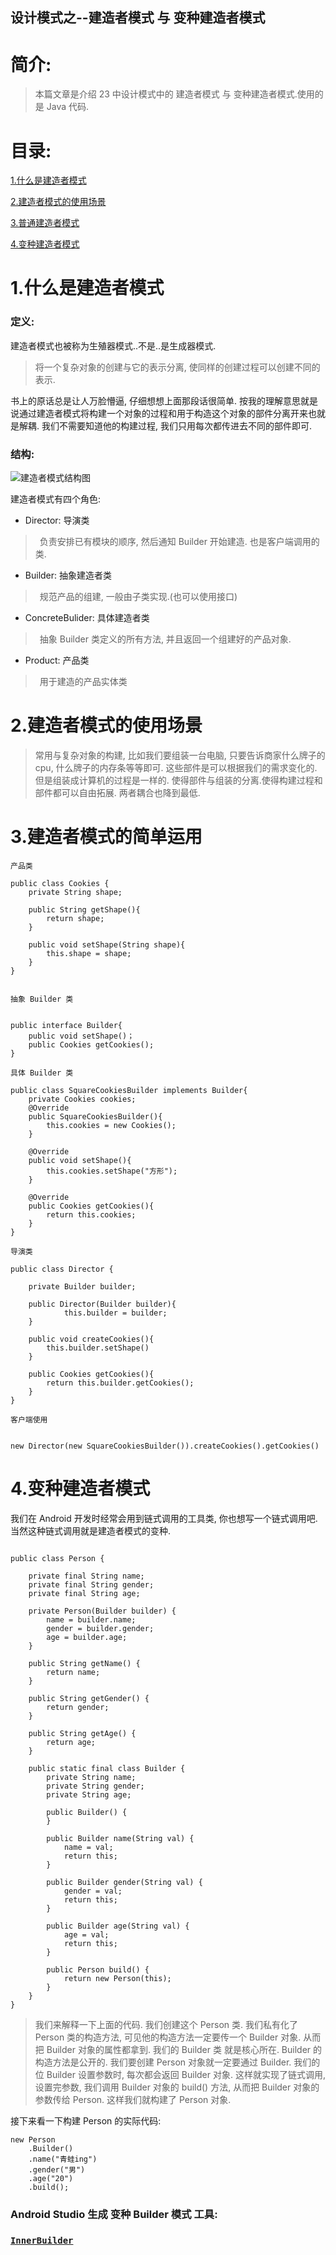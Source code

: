 设计模式之--建造者模式 与 变种建造者模式
-------------

# 简介:
> 本篇文章是介绍 23 中设计模式中的 建造者模式 与 变种建造者模式.使用的是 Java 代码.

# 目录:
[1.什么是建造者模式](#1)

[2.建造者模式的使用场景](#2)

[3.普通建造者模式](#3)

[4.变种建造者模式](#4)


# <span id = "1">**1.什么是建造者模式**</span>
### 定义:
建造者模式也被称为生殖器模式..不是..是生成器模式.
> 将一个复杂对象的创建与它的表示分离, 使同样的创建过程可以创建不同的表示.

书上的原话总是让人万脸懵逼, 仔细想想上面那段话很简单. 按我的理解意思就是说通过建造者模式将构建一个对象的过程和用于构造这个对象的部件分离开来也就是解耦. 我们不需要知道他的构建过程, 我们只用每次都传进去不同的部件即可.

### 结构:
![建造者模式结构图](https://ss1.bdstatic.com/70cFvXSh_Q1YnxGkpoWK1HF6hhy/it/u=3243412804,4216446205&fm=26&gp=0.jpg)

建造者模式有四个角色:

- Director: 导演类
> &ensp;负责安排已有模块的顺序, 然后通知 Builder 开始建造. 也是客户端调用的类.

- Builder: 抽象建造者类
> &ensp;规范产品的组建, 一般由子类实现.(也可以使用接口)

- ConcreteBulider: 具体建造者类
> &ensp;抽象 Builder 类定义的所有方法, 并且返回一个组建好的产品对象.

- Product: 产品类
> &ensp;用于建造的产品实体类


# <span id = "2">**2.建造者模式的使用场景**</span>
> 常用与复杂对象的构建, 比如我们要组装一台电脑, 只要告诉商家什么牌子的 cpu, 什么牌子的内存条等等即可. 这些部件是可以根据我们的需求变化的. 但是组装成计算机的过程是一样的. 使得部件与组装的分离.使得构建过程和部件都可以自由拓展. 两者耦合也降到最低.

# <span id = "3">**3.建造者模式的简单运用**</span>
`产品类`

```
public class Cookies {
    private String shape;
    
    public String getShape(){
        return shape;
    }
    
    public void setShape(String shape){
        this.shape = shape;
    }
}


```


`抽象 Builder 类`

```

public interface Builder{
    public void setShape()；
    public Cookies getCookies();
}

```

`具体 Builder 类`

```
public class SquareCookiesBuilder implements Builder{
    private Cookies cookies;
    @Override
    public SquareCookiesBuilder(){
        this.cookies = new Cookies();
    }
    
    @Override
    public void setShape(){
        this.cookies.setShape("方形");
    }
    
    @Override
    public Cookies getCookies(){
        return this.cookies;
    }
}

```


`导演类`

```
public class Director {
  
    private Builder builder;
    
    public Director(Builder builder){
            this.builder = builder;
    }
    
    public void createCookies(){
        this.builder.setShape()
    }
    
    public Cookies getCookies(){
        return this.builder.getCookies();
    }
}

```

`客户端使用`

```

new Director(new SquareCookiesBuilder()).createCookies().getCookies()

```


# <span id = "4">**4.变种建造者模式**</span>

我们在 Android 开发时经常会用到链式调用的工具类, 你也想写一个链式调用吧. 当然这种链式调用就是建造者模式的变种.

```

public class Person {
    
    private final String name;
    private final String gender;
    private final String age;

    private Person(Builder builder) {
        name = builder.name;
        gender = builder.gender;
        age = builder.age;
    }

    public String getName() {
        return name;
    }

    public String getGender() {
        return gender;
    }

    public String getAge() {
        return age;
    }

    public static final class Builder {
        private String name;
        private String gender;
        private String age;

        public Builder() {
        }

        public Builder name(String val) {
            name = val;
            return this;
        }

        public Builder gender(String val) {
            gender = val;
            return this;
        }

        public Builder age(String val) {
            age = val;
            return this;
        }

        public Person build() {
            return new Person(this);
        }
    }
}

```

> 我们来解释一下上面的代码.
> 我们创建这个 Person 类. 我们私有化了 Person 类的构造方法, 可见他的构造方法一定要传一个 Builder 对象. 从而把 Builder 对象的属性都拿到.
> 我们的 Builder 类 就是核心所在. Builder 的构造方法是公开的. 我们要创建 Person 对象就一定要通过 Builder. 我们的位 Builder 设置参数时, 每次都会返回 Builder 对象. 这样就实现了链式调用, 设置完参数, 我们调用 Builder 对象的 build() 方法, 从而把 Builder 对象的参数传给 Person. 这样我们就构建了 Person 对象.

接下来看一下构建 Person 的实际代码:

```
new Person
	.Builder()
	.name("青蛙ing")
	.gender("男")
	.age("20")
	.build();

```

### Android Studio 生成 变种 Builder 模式 工具:
### [`InnerBuilder`](http://plugins.jetbrains.com/plugin/7354-innerbuilder)